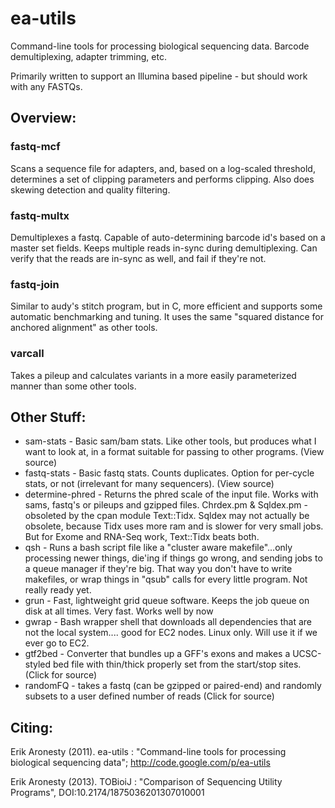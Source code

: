 # ea-utils

Command-line tools for processing biological sequencing data. Barcode demultiplexing, adapter trimming, etc.

Primarily written to support an Illumina based pipeline - but should work with any FASTQs.

## Overview:

### fastq-mcf
Scans a sequence file for adapters, and, based on a log-scaled threshold, determines a set of clipping parameters and performs clipping. Also does skewing detection and quality filtering.

### fastq-multx
Demultiplexes a fastq. Capable of auto-determining barcode id's based on a master set fields. Keeps multiple reads in-sync during demultiplexing. Can verify that the reads are in-sync as well, and fail if they're not.

### fastq-join
Similar to audy's stitch program, but in C, more efficient and supports some automatic benchmarking and tuning. It uses the same "squared distance for anchored alignment" as other tools.

### varcall
Takes a pileup and calculates variants in a more easily parameterized manner than some other tools.

## Other Stuff:

* sam-stats - Basic sam/bam stats. Like other tools, but produces what I want to look at, in a format suitable for passing to other programs. (View source)
* fastq-stats - Basic fastq stats. Counts duplicates. Option for per-cycle stats, or not (irrelevant for many sequencers). (View source)
* determine-phred - Returns the phred scale of the input file. Works with sams, fastq's or pileups and gzipped files.
Chrdex.pm & Sqldex.pm - obsoleted by the cpan module Text::Tidx. Sqldex may not actually be obsolete, because Tidx uses more ram and is slower for very small jobs. But for Exome and RNA-Seq work, Text::Tidx beats both.
* qsh - Runs a bash script file like a "cluster aware makefile"...only processing newer things, die'ing if things go wrong, and sending jobs to a queue manager if they're big. That way you don't have to write makefiles, or wrap things in "qsub" calls for every little program. Not really ready yet.
* grun - Fast, lightweight grid queue software. Keeps the job queue on disk at all times. Very fast. Works well by now
* gwrap - Bash wrapper shell that downloads all dependencies that are not the local system.... good for EC2 nodes. Linux only. Will use it if we ever go to EC2.
* gtf2bed - Converter that bundles up a GFF's exons and makes a UCSC-styled bed file with thin/thick properly set from the start/stop sites. (Click for source)
* randomFQ - takes a fastq (can be gzipped or paired-end) and randomly subsets to a user defined number of reads (Click for source)

## Citing:

Erik Aronesty (2011). ea-utils : "Command-line tools for processing biological sequencing data"; http://code.google.com/p/ea-utils

Erik Aronesty (2013). TOBioiJ : "Comparison of Sequencing Utility Programs", DOI:10.2174/1875036201307010001
